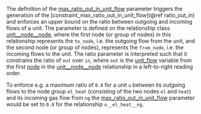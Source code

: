 The definition of the [max\_ratio\_out\_in\_unit\_flow](@ref) parameter triggers the generation of the
[constraint\_max\_ratio\_out\_in\_unit\_flow](@ref ratio_out_in) and enforces an upper bound on the ratio between outgoing and incoming flows of a unit.
The parameter is defined on the relationship class [unit\_\_node\_\_node](@ref),
where the first node (or group of nodes) in this relationship represents the `to_node`, i.e. the outgoing flow from the unit,
and the second node (or group of nodes), represents the `from_node`, i.e. the incoming flows to the unit.
The ratio parameter is interpreted such that it constrains the ratio of `out` over `in`,
where `out` is the [unit\_flow](@ref) variable from the first [node](@ref) in the [unit\_\_node\_\_node](@ref) relationship
in a left-to-right reading order.

To enforce e.g. a maximum ratio of `0.8` for a unit `u` between its outgoing flows to the node group `el_heat` (consisting of the two nodes `el` and `heat`) and its incoming gas flow from `ng` the [max\_ratio\_out\_in\_unit\_flow](@ref) parameter would be set to `0.8` for the relationship `u__el_heat__ng`.
